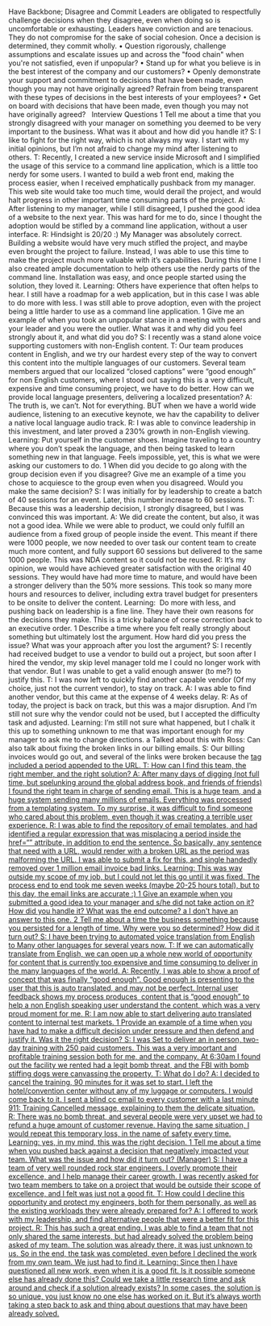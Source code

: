 Have Backbone; Disagree and Commit
Leaders are obligated to respectfully challenge decisions when they disagree, even when doing so is uncomfortable or exhausting. Leaders have conviction and are tenacious. They do not compromise for the sake of social cohesion. Once a decision is determined, they commit wholly.
•	Question rigorously, challenge assumptions and escalate issues up and across the "food chain" when you're not satisfied, even if unpopular?
•	Stand up for what you believe is in the best interest of the company and our customers?
•	Openly demonstrate your support and commitment to decisions that have been made, even though you may not have originally agreed? Refrain from being transparent with these types of decisions in the best interests of your employees?
•	Get on board with decisions that have been made, even though you may not have originally agreed?
 
Interview Questions
1	Tell me about a time that you strongly disagreed with your manager on something you deemed to be very important to the business. What was it about and how did you handle it?
S: I like to fight for the right way, which is not always my way. I start with my initial opinions, but I’m not afraid to change my mind after listening to others.
T: Recently, I created a new service inside Microsoft and I simplified the usage of this service to a command line application, which is a little too nerdy for some users. I wanted to build a web front end, making the process easier, when I received emphatically pushback from my manager. This web site would take too much time, would derail the project, and would halt progress in other important time consuming parts of the project.
A: After listening to my manager, while I still disagreed, I pushed the good idea of a website to the next year. This was hard for me to do, since I thought the adoption would be stifled by a command line application, without a user interface.
R: Hindsight is 20/20 :) My Manager was absolutely correct. Building a website would have very much stifled the project, and maybe even brought the project to failure. Instead, I was able to use this time to make the project much more valuable with it’s capabilities. During this time I also created ample documentation to help others use the nerdy parts of the command line. Installation was easy, and once people started using the solution, they loved it.
Learning: Others have experience that often helps to hear. I still have a roadmap for a web application, but in this case I was able to do more with less. I was still able to prove adoption, even with the project being a little harder to use as a command line application.
1	Give me an example of when you took an unpopular stance in a meeting with peers and your leader and you were the outlier. What was it and why did you feel strongly about it, and what did you do?
S: I recently was a stand alone voice supporting customers with non-English content.
T: Our team produces content in English, and we try our hardest every step of the way to convert this content into the multiple languages of our customers. Several team members argued that our localized “closed captions” were “good enough” for non English customers, where I stood out saying this is a very difficult, expensive and time consuming project, we have to do better. How can we provide local language presenters, delivering a localized presentation?
A: The truth is, we can’t. Not for everything. BUT when we have a world wide audience, listening to an executive keynote, we hav the capability to deliver a native local language audio track.
R: I was able to convince leadership in this investment, and later proved a 230% growth in non-English viewing.
Learning: Put yourself in the customer shoes. Imagine traveling to a country where you don’t speak the language, and then being tasked to learn something new in that language. Feels impossible, yet, this is what we were asking our customers to do.
1	When did you decide to go along with the group decision even if you disagree? Give me an example of a time you chose to acquiesce to the group even when you disagreed. Would you make the same decision?
S: I was initially for by leadership to create a batch of 40 sessions for an event. Later, this number increase to 60 sessions.
T: Because this was a leadership decision, I strongly disagreed, but I was convinced this was important.
A: We did create the content, but also, it was not a good idea. While we were able to product, we could only fulfill an audience from a fixed group of people inside the event. This meant if there were 1000 people, we now needed to over task our content team to create much more content, and fully support 60 sessions but delivered to the same 1000 people. This was NDA content so it could not be reused.
R: It’s my opinion, we would have achieved greater satisfaction with the original 40 sessions. They would have had more time to mature, and would have been a stronger delivery than the 50% more sessions. This took so many more hours and resources to deliver, including extra travel budget for presenters to be onsite to deliver the content.
Learning:  Do more with less, and pushing back on leadership is a fine line. They have their own reasons for the decisions they make. This is a tricky balance of corse correction back to an executive order.
1	Describe a time where you felt really strongly about something but ultimately lost the argument. How hard did you press the issue? What was your approach after you lost the argument?
S: I recently had received budget to use a vendor to build out a project, but soon after I hired the vendor, my skip level manager told me I could no longer work with that vendor. But I was unable to get a valid enough answer (to me?) to justify this.
T: I was now left to quickly find another capable vendor (Of my choice, just not the current vendor), to stay on track.
A: I was able to find another vendor, but this came at the expense of 4 weeks delay.
R: As of today, the project is back on track, but this was a major disruption. And I’m still not sure why the vendor could not be used, but I accepted the difficulty task and adjusted.
Learning: I’m still not sure what happened, but I chalk it this up to something unknown to me that was important enough for my manager to ask me to change directions.
a	Talked about this with Ross: Can also talk about fixing the broken links in our billing emails.
S: Our billing invoices would go out, and several of the links were broken because the <a href=“”> tag included a period appended to the URL.
T: How can I find this team, the right member, and the right solution?
A: After many days of digging (not full time, but spelunking around the global address book, and friends of friends) I found the right team in charge of sending email. This is a huge team, and a huge system sending many millions of emails. Everything was processed from a templating system. To my surprise, it was difficult to find someone who cared about this problem, even though it was creating a terrible user experience.
R: I was able to find the repository of email templates, and had identified a regular expression that was misplacing a period inside the href=“” attribute, in addition to end the sentence. So basically, any sentence that need with a URL, would render with a broken URL as the period was malforming the URL. I was able to submit a fix for this, and single handedly removed over 1 million email invoice bad links.
Learning: This was way outside my scope of my job, but I could not let this go until it was fixed. The process end to end took me seven weeks (maybe 20-25 hours total), but to this day, the email links are accurate :)
1	Give an example when you submitted a good idea to your manager and s/he did not take action on it? How did you handle it? What was the end outcome?
a	I don't have an answer to this one.
2	Tell me about a time the business something because you persisted for a length of time. Why were you so determined? How did it turn out?
S: I have been trying to automated voice translation from English to Many other languages for several years now.
T: If we can automatically translate from English, we can open up a whole new world of opportunity for content that is currently too expensive and time consuming to deliver in the many languages of the world.
A: Recently, I was able to show a proof of concept that was finally “good enough”. Good enough is presenting to the user that this is auto translated, and may not be perfect. Internal user feedback shows my process produces  content that is “good enough” to help a non English speaking user understand the content, which was a very proud moment for me.
R: I am now able to start delivering auto translated content to internal test markets.
1	Provide an example of a time when you have had to make a difficult decision under pressure and then defend and justify it. Was it the right decision?
S: I was Set to deliver an in person, two-day training with 250 paid customers. This was a very important and profitable training session both for me, and the company. At 6:30am I found out the facility we rented had a legit bomb threat, and the FBI with bomb stiffing dogs were canvassing the property.
T: What do I do?
A: I decided to cancel the training, 90 minutes for it was set to start. I left the hotel/convention center without any of my luggage or computers. I would come back to it. I sent a blind cc email to every customer with a last minute 911: Training Cancelled message, explaining to them the delicate situation.
R: There was no bomb threat, and several people were very upset we had to refund a huge amount of customer revenue. Having the same situation, I would repeat this temporary loss, in the name of safety every time.
Learning: yes, in my mind, this was the right decision.
1	Tell me about a time when you pushed back against a decision that negatively impacted your team. What was the issue and how did it turn out? (Manager)
S: I have a team of very well rounded rock star engineers. I overly promote their excellence, and I help manage their career growth. I was recently asked for two team members to take on a project that would be outside their scope of excellence, and I felt was just not a good fit.
T: How could I decline this opportunity and protect my engineers, both for them personally, as well as the existing workloads they were already prepared for?
A: I offered to work with my leadership, and find alternative people that were a better fit for this project.
R: This has such a great ending. I was able to find a team that not only shared the same interests, but had already solved the problem being asked of my team. The solution was already there, it was just unknown to us. So in the end, the task was completed, even before I declined the work from my own team. We just had to find it.
Learning: Since then I have questioned all new work, even when it is a good fit. Is it possible someone else has already done this? Could we take a little research time and ask around and check if a solution already exists? In some cases, the solution is so unique, you just know no one else has worked on it. But it’s always worth taking a step back to ask and thing about questions that may have been already solved.
